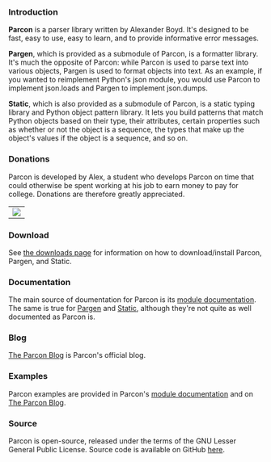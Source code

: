 ### Introduction

**Parcon** is a parser library written by Alexander Boyd. It's designed to be fast, easy to use, easy to learn, and to provide informative error messages.

**Pargen**, which is provided as a submodule of Parcon, is a formatter
library. It's much the opposite of Parcon: while Parcon is used to parse text
into various objects, Pargen is used to format objects into text. As an
example, if you wanted to reimplement Python's json module, you would use
Parcon to implement json.loads and Pargen to implement json.dumps.

**Static**, which is also provided as a submodule of Parcon, is a static typing
library and Python object pattern library. It lets you build patterns that
match Python objects based on their type, their attributes, certain properties
such as whether or not the object is a sequence, the types that make up the
object's values if the object is a sequence, and so on.

### Donations

Parcon is developed by Alex, a student who develops Parcon on time that could otherwise be spent working at his job to earn money to pay for college. Donations are therefore greatly appreciated.

<table border="0" cellspacing="0" cellpadding="0" width="100%">
	<tr>
		<td align="center">
			<a href="parcon-donate.html"><img src="https://www.paypalobjects.com/en_US/i/btn/btn_donate_LG.gif" style="border: 0px solid none"/></a>
		</td>
	</tr>
</table>

### Download

See <a href="parcon-download.html">the downloads page</a> for information on how to download/install Parcon, Pargen, and Static.

### Documentation

The main source of doumentation for Parcon is its <a href="parcon.html">module documentation</a>. The same is true for <a href="parcon.pargen.html">Pargen</a> and <a href="parcon.static.html">Static</a>, although they're not quite as well documented as Parcon is.

### Blog

<a href="http://blog.parcon.opengroove.org">The Parcon Blog</a> is Parcon's official blog.

### Examples

Parcon examples are provided in Parcon's <a href="parcon.html">module documentation</a> and on <a href="http://blog.parcon.opengroove.org">The Parcon Blog</a>.

### Source

Parcon is open-source, released under the terms of the GNU Lesser General Public License. Source code is available on GitHub <a href="https://github.com/javawizard/Parcon">here</a>.





































